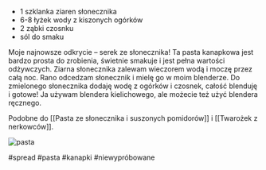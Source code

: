 -   1 szklanka ziaren słonecznika
-   6-8 łyżek wody z kiszonych ogórków
-   2 ząbki czosnku
-   sól do smaku

Moje najnowsze odkrycie – serek ze słonecznika! Ta pasta kanapkowa jest bardzo prosta do zrobienia, świetnie smakuje i jest pełna wartości odżywczych. Ziarna słonecznika zalewam wieczorem wodą i moczę przez całą noc. Rano odcedzam słonecznik i mielę go w moim blenderze. Do zmielonego słonecznika dodaję wodę z ogórków i czosnek, całość blenduję i gotowe! Ja używam blendera kielichowego, ale możecie też użyć blendera ręcznego.

Podobne do [[Pasta ze słonecznika i suszonych pomidorów]] i [[Twarożek z nerkowców]].

![pasta](https://agataberry.pl/wp-content/uploads/2016/11/20161126_155224.jpg)

#spread #pasta #kanapki #niewypróbowane 